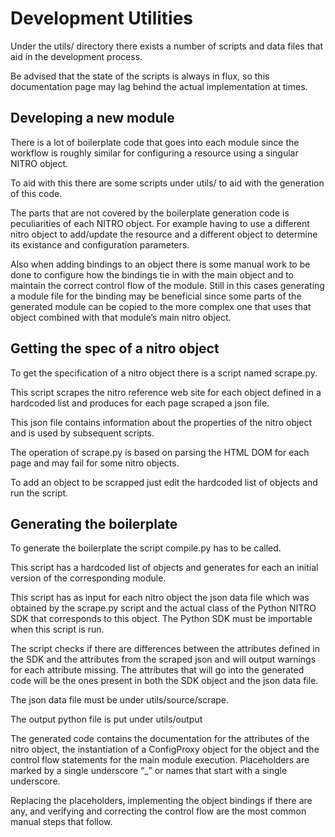 # Development Utilities

Under the utils/ directory there exists a number of scripts and data files that aid in the development process.

Be advised that the state of the scripts is always in flux, so this documentation page may lag behind the actual implementation at times.

## Developing a new module

There is a lot of boilerplate code that goes into each module since the workflow is roughly similar for configuring a resource using a singular NITRO object.

To aid with this there are some scripts under utils/ to aid with the generation of this code.

The parts that are not covered by the boilerplate generation code is peculiarities of each NITRO object. For example having to use a different nitro object to add/update the resource and a different object to determine its existance and configuration parameters.

Also when adding bindings to an object there is some manual work to be done to configure how the bindings tie in with the main object and to maintain the correct control flow of the module. Still in this cases generating a module file for the binding may be beneficial since some parts of the generated module can be copied to the more complex one that uses that object combined with that module’s main nitro object.

## Getting the spec of a nitro object

To get the specification of a nitro object there is a script named scrape.py.

This script scrapes the nitro reference web site for each object defined in a hardcoded list and produces for each page scraped a json file.

This json file contains information about the properties of the nitro object and is used by subsequent scripts.

The operation of scrape.py is based on parsing the HTML DOM for each page and may fail for some nitro objects.

To add an object to be scrapped just edit the hardcoded list of objects and run the script.

## Generating the boilerplate

To generate the boilerplate the script compile.py has to be called.

This script has a hardcoded list of objects and generates for each an initial version of the corresponding module.

This script has as input for each nitro object the json data file which was obtained by the scrape.py script and the actual class of the Python NITRO SDK that corresponds to this object. The Python SDK must be importable when this script is run.

The script checks if there are differences between the attributes defined in the SDK and the attributes from the scraped json and will output warnings for each attribute missing. The attributes that will go into the generated code will be the ones present in both the SDK object and the json data file.

The json data file must be under utils/source/scrape.

The output python file is put under utils/output

The generated code contains the documentation for the attributes of the nitro object, the instantiation of a ConfigProxy object for the object and the control flow statements for the main module execution. Placeholders are marked by a single underscore “_” or names that start with a single underscore.

Replacing the placeholders, implementing the object bindings if there are any, and verifying and correcting the control flow are the most common manual steps that follow.